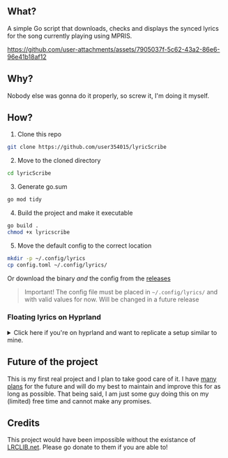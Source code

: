 ## What?
A simple Go script that downloads, checks and displays the synced lyrics for the song currently playing using MPRIS.

https://github.com/user-attachments/assets/7905037f-5c62-43a2-86e6-96e41b18af12


## Why?
Nobody else was gonna do it properly, so screw it, I'm doing it myself.


## How?
1. Clone this repo
```bash
git clone https://github.com/user354015/lyricScribe
```
2. Move to the cloned directory
```bash
cd lyricScribe
```
3. Generate go.sum
```bash
go mod tidy
```
4. Build the project and make it executable
```bash
go build .
chmod +x lyricscribe
```
5. Move the default config to the correct location
```bash
mkdir -p ~/.config/lyrics
cp config.toml ~/.config/lyrics/
```

Or download the binary *and* the config from the [releases](https://github.com/user354015/lyricScribe/releases)

> Important! The config file must be placed in `~/.config/lyrics/` and with valid values for now. Will be changed in a future release


### Floating lyrics on Hyprland
<details>
<summary>Click here if you're on hyprland and want to replicate a setup similar to mine. </summary>

You can use these window rules along with a terminal of your choice

``` bash
windowrule = size 1100 160, class:lyricscribe
windowrule = move onscreen 410 60, class:lyricscribe
# windowrule = move onscreen 320 1100, class:lyricscribe
windowrule = pin, class:lyricscribe
windowrule = float, class:lyricscribe
windowrule = nofocus, class:lyricscribe
windowrule = opacity 0.8, class:lyricscribe
windowrule = noshadow, class:lyricscribe
windowrule = noblur, class:lyricscribe
```
and a minimal foot (any other terminal emulator works too) config
``` ini
font=IosevkatermSlab Nerd Font:size=30
app-id = "lyricscribe"

[colors]
alpha = 0
background = 000000
foreground = ff3b30
```
then bind launching a terminal to a shortcut:
```pgrep -f "foot.*lyricscribe" > /dev/null && pkill -f "foot.*lyricscribe" || foot -c ~/.config/foot/display.ini -e sh -c "~/.local/bin/lyricscribe"```
</details>

## Future of the project
This is my first real project and I plan to take good care of it. I have [many plans](/roadmap.md) for the future and will do my best to maintain and improve this for as long as possible. That being said, I am just some guy doing this on my (limited) free time and cannot make any promises.


## Credits
This project would have been impossible without the existance of [LRCLIB.net](https://www.LRCLIB.net). Please go donate to them if you are able to!
